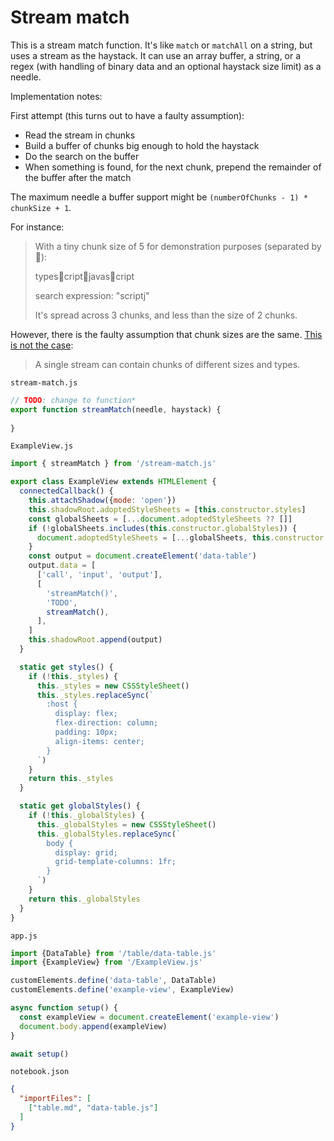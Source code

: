 # Stream match

This is a stream match function. It's like `match` or `matchAll` on a string, but uses a stream as the haystack. It can use an array buffer, a string, or a regex (with handling of binary data and an optional haystack size limit) as a needle.

Implementation notes:

First attempt (this turns out to have a faulty assumption):

- Read the stream in chunks
- Build a buffer of chunks big enough to hold the haystack
- Do the search on the buffer
- When something is found, for the next chunk, prepend the remainder of the buffer after the match

The maximum needle a buffer support might be `(numberOfChunks - 1) * chunkSize + 1`.

For instance:

> With a tiny chunk size of 5 for demonstration purposes (separated by 🐛):
>
> types🐛cript🐛javas🐛cript
>
> search expression: "scriptj"
>
> It's spread across 3 chunks, and less than the size of 2 chunks.

However, there is the faulty assumption that chunk sizes are the same. [This is not the case](https://developer.mozilla.org/en-US/docs/Web/API/Streams_API/Concepts#chunks):

> A single stream can contain chunks of different sizes and types.

`stream-match.js`

```js
// TODO: change to function*
export function streamMatch(needle, haystack) {
  
}
```

`ExampleView.js`

```js
import { streamMatch } from '/stream-match.js'

export class ExampleView extends HTMLElement {
  connectedCallback() {
    this.attachShadow({mode: 'open'})
    this.shadowRoot.adoptedStyleSheets = [this.constructor.styles]
    const globalSheets = [...document.adoptedStyleSheets ?? []]
    if (!globalSheets.includes(this.constructor.globalStyles)) {
      document.adoptedStyleSheets = [...globalSheets, this.constructor.globalStyles]
    }
    const output = document.createElement('data-table')
    output.data = [
      ['call', 'input', 'output'],
      [
        'streamMatch()',
        'TODO',
        streamMatch(),
      ],
    ]
    this.shadowRoot.append(output)
  }

  static get styles() {
    if (!this._styles) {
      this._styles = new CSSStyleSheet()
      this._styles.replaceSync(`
        :host {
          display: flex;
          flex-direction: column;
          padding: 10px;
          align-items: center;
        }
      `)
    }
    return this._styles
  }

  static get globalStyles() {
    if (!this._globalStyles) {
      this._globalStyles = new CSSStyleSheet()
      this._globalStyles.replaceSync(`
        body {
          display: grid;
          grid-template-columns: 1fr;
        }
      `)
    }
    return this._globalStyles
  }
}
```

`app.js`

```js
import {DataTable} from '/table/data-table.js'
import {ExampleView} from '/ExampleView.js'

customElements.define('data-table', DataTable)
customElements.define('example-view', ExampleView)

async function setup() {
  const exampleView = document.createElement('example-view')
  document.body.append(exampleView)
}

await setup()
```

`notebook.json`

```json
{
  "importFiles": [
    ["table.md", "data-table.js"]
  ]
}
```
